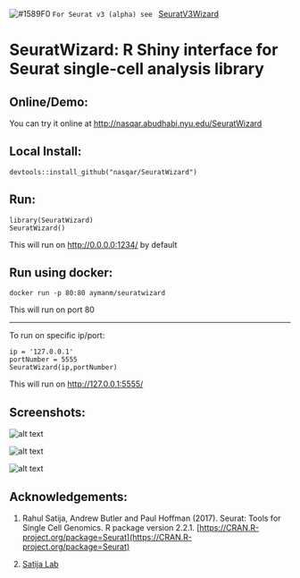 

![#1589F0](https://placehold.it/15/1589F0/000000?text=+) `For Seurat v3 (alpha) see ` <a href="https://github.com/nasqar/seuratv3wizard">SeuratV3Wizard</a>

# SeuratWizard: R Shiny interface for Seurat single-cell analysis library

## Online/Demo:
You can try it online at http://nasqar.abudhabi.nyu.edu/SeuratWizard

## Local Install:

```
devtools::install_github("nasqar/SeuratWizard")
```

## Run:

```
library(SeuratWizard)
SeuratWizard()
```
This will run on http://0.0.0.0:1234/ by default

## Run using docker:

```
docker run -p 80:80 aymanm/seuratwizard
```
This will run on port 80
***

To run on specific ip/port:

```
ip = '127.0.0.1'
portNumber = 5555
SeuratWizard(ip,portNumber)
```
This will run on http://127.0.0.1:5555/

## Screenshots:
![alt text](screenshots/screenshot-input.png "Input Data")

![alt text](screenshots/screenshot-vln.png "Vln Plots")

![alt text](screenshots/screenshot-biomarkers.png "Cluster Biomarkers")

## Acknowledgements:

1) Rahul Satija, Andrew Butler and Paul Hoffman (2017). Seurat: Tools for Single Cell Genomics. R package version 2.2.1\. [https://CRAN.R-project.org/package=Seurat](https://CRAN.R-project.org/package=Seurat)

2) [Satija Lab](http://satijalab.org/seurat/)
